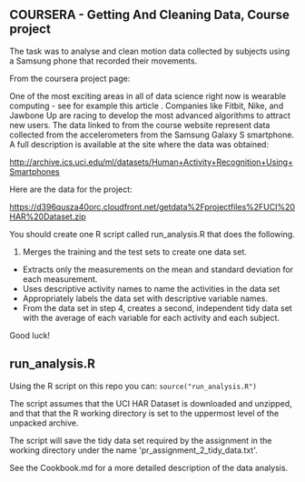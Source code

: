 ## COURSERA - Getting And Cleaning Data, Course project

The task was to analyse and clean motion data collected by subjects using a Samsung phone that recorded their movements.

From the coursera project page:

One of the most exciting areas in all of data science right now is wearable computing - see for example this article . Companies like Fitbit, Nike, and Jawbone Up are racing to develop the most advanced algorithms to attract new users. The data linked to from the course website represent data collected from the accelerometers from the Samsung Galaxy S smartphone. A full description is available at the site where the data was obtained:

http://archive.ics.uci.edu/ml/datasets/Human+Activity+Recognition+Using+Smartphones

Here are the data for the project:

https://d396qusza40orc.cloudfront.net/getdata%2Fprojectfiles%2FUCI%20HAR%20Dataset.zip

 You should create one R script called run_analysis.R that does the following. 

1. Merges the training and the test sets to create one data set.
* Extracts only the measurements on the mean and standard deviation for each measurement. 
* Uses descriptive activity names to name the activities in the data set
* Appropriately labels the data set with descriptive variable names. 
* From the data set in step 4, creates a second, independent tidy data set with the average of each variable for each activity and each subject.

Good luck!

## run_analysis.R

Using the R script on this repo you can: 
`source("run_analysis.R")`

The script assumes that the UCI HAR Dataset is downloaded and unzipped, and that that the R working directory is set to the uppermost level of the unpacked archive.

The script will save the tidy data set required by the assignment in the working directory under the name 'pr_assignment_2_tidy_data.txt'.

See the Cookbook.md for a more detailed description of the data analysis.